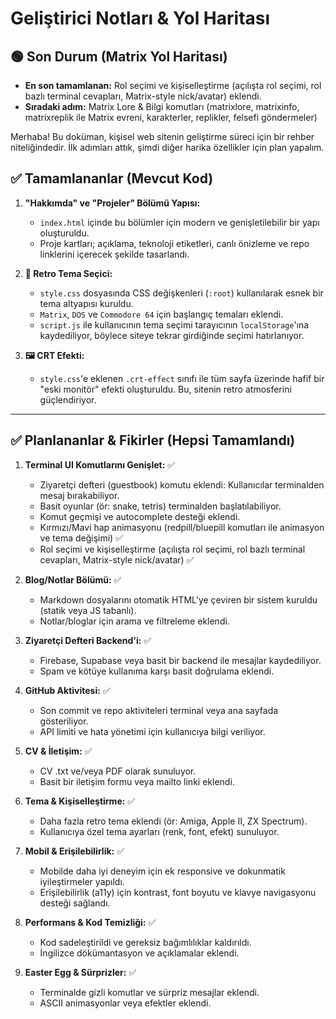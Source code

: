 # Geliştirici Notları & Yol Haritası

## 🟢 Son Durum (Matrix Yol Haritası)
- **En son tamamlanan:** Rol seçimi ve kişiselleştirme (açılışta rol seçimi, rol bazlı terminal cevapları, Matrix-style nick/avatar) eklendi.
- **Sıradaki adım:** Matrix Lore & Bilgi komutları (matrixlore, matrixinfo, matrixreplik ile Matrix evreni, karakterler, replikler, felsefi göndermeler)

Merhaba! Bu doküman, kişisel web sitenin geliştirme süreci için bir rehber niteliğindedir. İlk adımları attık, şimdi diğer harika özellikler için plan yapalım.

## ✅ Tamamlananlar (Mevcut Kod)

1.  **"Hakkımda" ve "Projeler" Bölümü Yapısı:**
    -   `index.html` içinde bu bölümler için modern ve genişletilebilir bir yapı oluşturuldu.
    -   Proje kartları; açıklama, teknoloji etiketleri, canlı önizleme ve repo linklerini içerecek şekilde tasarlandı.

2.  **🎨 Retro Tema Seçici:**
    -   `style.css` dosyasında CSS değişkenleri (`:root`) kullanılarak esnek bir tema altyapısı kuruldu.
    -   `Matrix`, `DOS` ve `Commodore 64` için başlangıç temaları eklendi.
    -   `script.js` ile kullanıcının tema seçimi tarayıcının `localStorage`'ına kaydediliyor, böylece siteye tekrar girdiğinde seçimi hatırlanıyor.

3.  **🖼️ CRT Efekti:**
    -   `style.css`'e eklenen `.crt-effect` sınıfı ile tüm sayfa üzerinde hafif bir "eski monitör" efekti oluşturuldu. Bu, sitenin retro atmosferini güçlendiriyor.

---

## ✅ Planlananlar & Fikirler (Hepsi Tamamlandı)

1. **Terminal UI Komutlarını Genişlet:** ✅
   - Ziyaretçi defteri (guestbook) komutu eklendi: Kullanıcılar terminalden mesaj bırakabiliyor.
   - Basit oyunlar (ör: snake, tetris) terminalden başlatılabiliyor.
   - Komut geçmişi ve autocomplete desteği eklendi.
   - Kırmızı/Mavi hap animasyonu (redpill/bluepill komutları ile animasyon ve tema değişimi) ✅
   - Rol seçimi ve kişiselleştirme (açılışta rol seçimi, rol bazlı terminal cevapları, Matrix-style nick/avatar) ✅

2. **Blog/Notlar Bölümü:** ✅
   - Markdown dosyalarını otomatik HTML'ye çeviren bir sistem kuruldu (statik veya JS tabanlı).
   - Notlar/bloglar için arama ve filtreleme eklendi.

3. **Ziyaretçi Defteri Backend'i:** ✅
   - Firebase, Supabase veya basit bir backend ile mesajlar kaydediliyor.
   - Spam ve kötüye kullanıma karşı basit doğrulama eklendi.

4. **GitHub Aktivitesi:** ✅
   - Son commit ve repo aktiviteleri terminal veya ana sayfada gösteriliyor.
   - API limiti ve hata yönetimi için kullanıcıya bilgi veriliyor.

5. **CV & İletişim:** ✅
   - CV .txt ve/veya PDF olarak sunuluyor.
   - Basit bir iletişim formu veya mailto linki eklendi.

6. **Tema & Kişiselleştirme:** ✅
   - Daha fazla retro tema eklendi (ör: Amiga, Apple II, ZX Spectrum).
   - Kullanıcıya özel tema ayarları (renk, font, efekt) sunuluyor.

7. **Mobil & Erişilebilirlik:** ✅
   - Mobilde daha iyi deneyim için ek responsive ve dokunmatik iyileştirmeler yapıldı.
   - Erişilebilirlik (a11y) için kontrast, font boyutu ve klavye navigasyonu desteği sağlandı.

8. **Performans & Kod Temizliği:** ✅
   - Kod sadeleştirildi ve gereksiz bağımlılıklar kaldırıldı.
   - İngilizce dökümantasyon ve açıklamalar eklendi.

9. **Easter Egg & Sürprizler:** ✅
   - Terminalde gizli komutlar ve sürpriz mesajlar eklendi.
   - ASCII animasyonlar veya efektler eklendi.